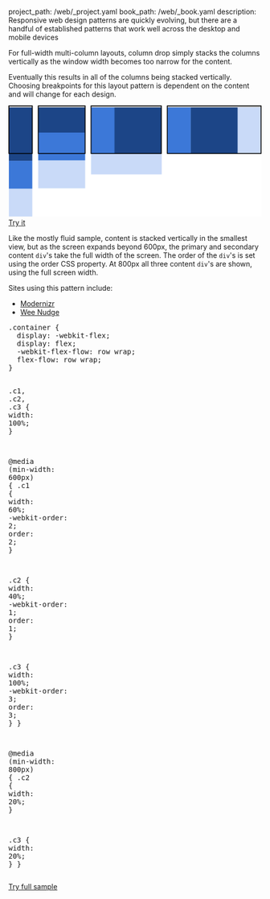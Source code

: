 project_path: /web/_project.yaml
book_path: /web/_book.yaml
description: Responsive web design patterns are quickly evolving, but there are a handful of established patterns that work well across the desktop and mobile devices

<p class="intro">
  For full-width multi-column layouts, column drop simply stacks the columns vertically as the window width becomes too narrow for the content.
</p>

Eventually
this results in all of the columns being stacked vertically.  Choosing
breakpoints for this layout pattern is dependent on the content and will change
for each design.

<a href="/web/resources/samples/fundamentals/design-and-ui/responsive/patterns/column-drop.html">
  <img src="imgs/column-drop.svg">
  Try it
</a>


Like the mostly fluid sample, content is stacked vertically in the smallest
view, but as the screen expands beyond 600px, the primary and secondary content
`div`'s take the full width of the screen.  The order of the `div`'s is set using
the order CSS property.  At 800px all three content `div`'s are shown, using the
full screen width.

Sites using this pattern include:

 * [Modernizr](https://modernizr.com/)
 * [Wee Nudge](http://weenudge.com/)


  <div dir="ltr" class="highlight-module highlight-module--code highlight-module--right">
      <div class="highlight"><pre><span class="nc">.container</span> <span class="p">{</span>
  <span class="k">display</span><span class="o">:</span> <span class="o">-</span><span class="n">webkit</span><span class="o">-</span><span class="n">flex</span><span class="p">;</span>
  <span class="k">display</span><span class="o">:</span> <span class="n">flex</span><span class="p">;</span>
  <span class="o">-</span><span class="n">webkit</span><span class="o">-</span><span class="n">flex</span><span class="o">-</span><span class="n">flow</span><span class="o">:</span> <span class="n">row</span> <span class="n">wrap</span><span class="p">;</span>
  <span class="n">flex</span><span class="o">-</span><span class="n">flow</span><span class="o">:</span> <span class="n">row</span> <span class="n">wrap</span><span class="p">;</span>
<span class="p">}</span>

<span class="nc">.c1</span><span class="o">,</span> <span class="nc">.c2</span><span class="o">,</span> <span class="nc">.c3</span> <span class="p">{</span>
  <span class="k">width</span><span class="o">:</span> <span class="m">100%</span><span class="p">;</span>
<span class="p">}</span>

<span class="k">@media</span> <span class="o">(</span><span class="nt">min-width</span><span class="o">:</span> <span class="nt">600px</span><span class="o">)</span> <span class="p">{</span>
  <span class="nc">.c1</span> <span class="p">{</span>
    <span class="k">width</span><span class="o">:</span> <span class="m">60%</span><span class="p">;</span>
    <span class="o">-</span><span class="n">webkit</span><span class="o">-</span><span class="n">order</span><span class="o">:</span> <span class="m">2</span><span class="p">;</span>
    <span class="n">order</span><span class="o">:</span> <span class="m">2</span><span class="p">;</span>
  <span class="p">}</span>

  <span class="nc">.c2</span> <span class="p">{</span>
    <span class="k">width</span><span class="o">:</span> <span class="m">40%</span><span class="p">;</span>
    <span class="o">-</span><span class="n">webkit</span><span class="o">-</span><span class="n">order</span><span class="o">:</span> <span class="m">1</span><span class="p">;</span>
    <span class="n">order</span><span class="o">:</span> <span class="m">1</span><span class="p">;</span>
  <span class="p">}</span>

  <span class="nc">.c3</span> <span class="p">{</span>
    <span class="k">width</span><span class="o">:</span> <span class="m">100%</span><span class="p">;</span>
    <span class="o">-</span><span class="n">webkit</span><span class="o">-</span><span class="n">order</span><span class="o">:</span> <span class="m">3</span><span class="p">;</span>
    <span class="n">order</span><span class="o">:</span> <span class="m">3</span><span class="p">;</span>
  <span class="p">}</span>
<span class="p">}</span>


<span class="k">@media</span> <span class="o">(</span><span class="nt">min-width</span><span class="o">:</span> <span class="nt">800px</span><span class="o">)</span> <span class="p">{</span>
  <span class="nc">.c2</span> <span class="p">{</span>
    <span class="k">width</span><span class="o">:</span> <span class="m">20%</span><span class="p">;</span>
  <span class="p">}</span>

  <span class="nc">.c3</span> <span class="p">{</span>
    <span class="k">width</span><span class="o">:</span> <span class="m">20%</span><span class="p">;</span>
  <span class="p">}</span>
<span class="p">}</span>
</pre></div>
      <p>
        <a class="highlight-module__cta mdl-button mdl-js-button mdl-button--raised mdl-button--colored" href="/web/resources/samples/fundamentals/design-and-ui/responsive/patterns/column-drop.html">Try full sample</a>
      </p>
  </div>





